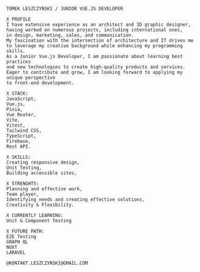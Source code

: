 ```
TOMEK LESZCZYŃSKI / JUNIOR VUE.JS DEVELOPER
 
X PROFILE
I have extensive experience as an architect and 3D graphic designer,
having worked on numerous projects, including international ones,
in design, marketing, sales, and communication.
My fascination with the intersection of architecture and IT drives me
to leverage my creative background while enhancing my programming skills.
As a Junior Vue.js Developer, I am passionate about learning best practices
and new technologies to create high-quality products and services.
Eager to contribute and grow, I am looking forward to applying my unique perspective
to front-end development.

X STACK:
JavaScript,
Vue.js,
Pinia,
Vue Router,
Vite,
Vitest,
Tailwind CSS,
TypeScript,
Firebase,
Rest API.

X SKILLS:
Creating responsive design,
Unit Testing,
Building accessible sites,

X STRENGHTS:
Planning and effective work,
Team player,
Identifying needs and creating effective solutions,
Creativity & Flexibility.

X CURRENTLY LEARNING:
Unit & Component Testing

X FUTURE PATH:
E2E Testing
GRAPH QL
NUXT
LARAVEL

@KONTAKT.LESZCZYNSKI@GMAIL.COM

```



<!--
**TomekLeszczynski/TomekLeszczynski** is a ✨ _special_ ✨ repository because its `README.md` (this file) appears on your GitHub profile.

Here are some ideas to get you started:

- 🔭 I’m currently working on ...
- 🌱 I’m currently learning ...
- 👯 I’m looking to collaborate on ...
- 🤔 I’m looking for help with ...
- 💬 Ask me about ...
- 📫 How to reach me: ...
- 😄 Pronouns: ...
- ⚡ Fun fact: ...
-->
